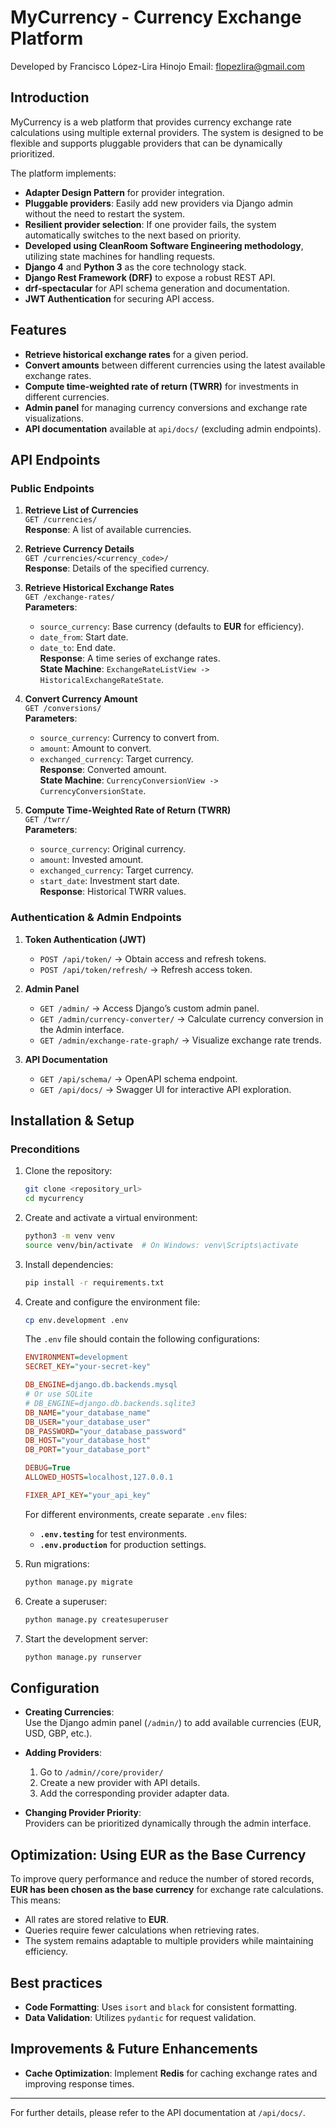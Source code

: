 # MyCurrency - Currency Exchange Platform
Developed by Francisco López-Lira Hinojo
Email: flopezlira@gmail.com

## Introduction

MyCurrency is a web platform that provides currency exchange rate calculations using multiple external providers. The system is designed to be flexible and supports pluggable providers that can be dynamically prioritized.

The platform implements:
- **Adapter Design Pattern** for provider integration.
- **Pluggable providers**: Easily add new providers via Django admin without the need to restart the system.
- **Resilient provider selection**: If one provider fails, the system automatically switches to the next based on priority.
- **Developed using CleanRoom Software Engineering methodology**, utilizing state machines for handling requests.
- **Django 4** and **Python 3** as the core technology stack.
- **Django Rest Framework (DRF)** to expose a robust REST API.
- **drf-spectacular** for API schema generation and documentation.
- **JWT Authentication** for securing API access.

## Features

- **Retrieve historical exchange rates** for a given period.
- **Convert amounts** between different currencies using the latest available exchange rates.
- **Compute time-weighted rate of return (TWRR)** for investments in different currencies.
- **Admin panel** for managing currency conversions and exchange rate visualizations.
- **API documentation** available at `api/docs/` (excluding admin endpoints).

## API Endpoints

### Public Endpoints
1. **Retrieve List of Currencies**  
   `GET /currencies/`  
   **Response**: A list of available currencies.

2. **Retrieve Currency Details**  
   `GET /currencies/<currency_code>/`  
   **Response**: Details of the specified currency.

3. **Retrieve Historical Exchange Rates**  
   `GET /exchange-rates/`  
   **Parameters**:  
   - `source_currency`: Base currency (defaults to **EUR** for efficiency).  
   - `date_from`: Start date.  
   - `date_to`: End date.  
   **Response**: A time series of exchange rates.  
   **State Machine**: `ExchangeRateListView -> HistoricalExchangeRateState`.

4. **Convert Currency Amount**  
   `GET /conversions/`  
   **Parameters**:  
   - `source_currency`: Currency to convert from.  
   - `amount`: Amount to convert.  
   - `exchanged_currency`: Target currency.  
   **Response**: Converted amount.  
   **State Machine**: `CurrencyConversionView -> CurrencyConversionState`.

5. **Compute Time-Weighted Rate of Return (TWRR)**  
   `GET /twrr/`  
   **Parameters**:  
   - `source_currency`: Original currency.  
   - `amount`: Invested amount.  
   - `exchanged_currency`: Target currency.  
   - `start_date`: Investment start date.  
   **Response**: Historical TWRR values.

### Authentication & Admin Endpoints
1. **Token Authentication (JWT)**  
   - `POST /api/token/` → Obtain access and refresh tokens.  
   - `POST /api/token/refresh/` → Refresh access token.  

2. **Admin Panel**  
   - `GET /admin/` → Access Django’s custom admin panel.  
   - `GET /admin/currency-converter/` → Calculate currency conversion in the Admin interface.  
   - `GET /admin/exchange-rate-graph/` → Visualize exchange rate trends.

3. **API Documentation**  
   - `GET /api/schema/` → OpenAPI schema endpoint.  
   - `GET /api/docs/` → Swagger UI for interactive API exploration.  

## Installation & Setup

### Preconditions

1. Clone the repository:
   ```sh
   git clone <repository_url>
   cd mycurrency
   ```
2. Create and activate a virtual environment:
   ```sh
   python3 -m venv venv
   source venv/bin/activate  # On Windows: venv\Scripts\activate
   ```
3. Install dependencies:
   ```sh
   pip install -r requirements.txt
   ```
4. Create and configure the environment file:
   ```sh
   cp env.development .env
   ```

   The `.env` file should contain the following configurations:

   ```ini
   ENVIRONMENT=development
   SECRET_KEY="your-secret-key"

   DB_ENGINE=django.db.backends.mysql
   # Or use SQLite
   # DB_ENGINE=django.db.backends.sqlite3
   DB_NAME="your_database_name"
   DB_USER="your_database_user"
   DB_PASSWORD="your_database_password"
   DB_HOST="your_database_host"
   DB_PORT="your_database_port"

   DEBUG=True
   ALLOWED_HOSTS=localhost,127.0.0.1

   FIXER_API_KEY="your_api_key"
   ```

   For different environments, create separate `.env` files:
   - **`.env.testing`** for test environments.
   - **`.env.production`** for production settings.

5. Run migrations:
   ```sh
   python manage.py migrate
   ```
6. Create a superuser:
   ```sh
   python manage.py createsuperuser
   ```
7. Start the development server:
   ```sh
   python manage.py runserver
   ```

## Configuration

- **Creating Currencies**:  
  Use the Django admin panel (`/admin/`) to add available currencies (EUR, USD, GBP, etc.).

- **Adding Providers**:  
  1. Go to `/admin//core/provider/`  
  2. Create a new provider with API details.  
  3. Add the corresponding provider adapter data.  

- **Changing Provider Priority**:  
  Providers can be prioritized dynamically through the admin interface.

## Optimization: Using EUR as the Base Currency

To improve query performance and reduce the number of stored records, **EUR has been chosen as the base currency** for exchange rate calculations. This means:
- All rates are stored relative to **EUR**.
- Queries require fewer calculations when retrieving rates.
- The system remains adaptable to multiple providers while maintaining efficiency.

## Best practices
- **Code Formatting**: Uses `isort` and `black` for consistent formatting.
- **Data Validation**: Utilizes `pydantic` for request validation.

## Improvements & Future Enhancements

- **Cache Optimization**: Implement **Redis** for caching exchange rates and improving response times.

---

For further details, please refer to the API documentation at `/api/docs/`.
```

